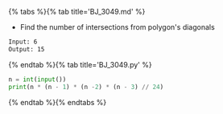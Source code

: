 {% tabs %}{% tab title='BJ_3049.md' %}

* Find the number of intersections from polygon's diagonals

```txt
Input: 6
Output: 15
```

{% endtab %}{% tab title='BJ_3049.py' %}

```py
n = int(input())
print(n * (n - 1) * (n -2) * (n - 3) // 24)
```

{% endtab %}{% endtabs %}
